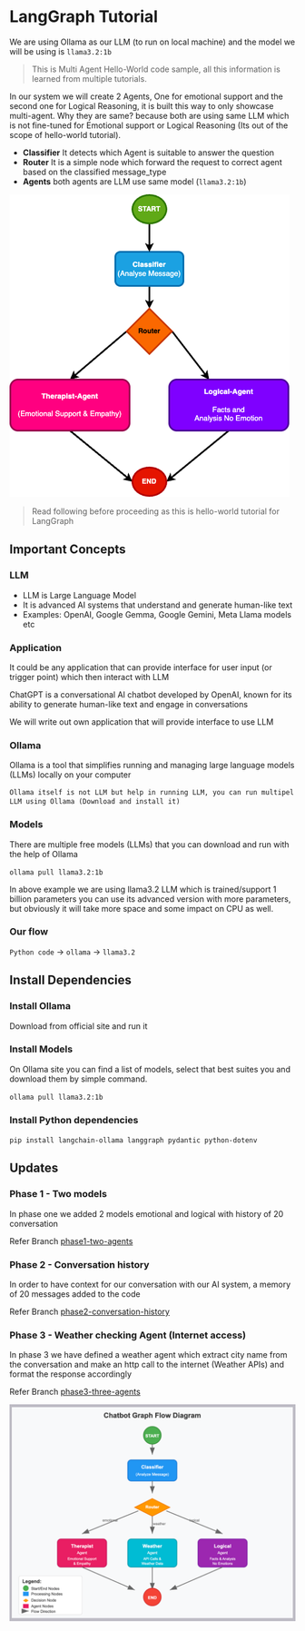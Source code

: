 # LangGraph Tutorial

We are using Ollama as our LLM (to run on local machine) and the model we will be using is `llama3.2:1b`

> This is Multi Agent Hello-World code sample, all this information is learned from multiple tutorials.


In our system we will create 2 Agents, One for emotional support and the second one for Logical Reasoning, it is built this way to only showcase multi-agent.
Why they are same? because both are using same LLM which is not fine-tuned for Emotional support or Logical Reasoning (Its out of the scope of hello-world tutorial).

* **Classifier** It detects which Agent is suitable to answer the question
* **Router** It is a simple node which forward the request to correct agent based on the classified message_type
* **Agents** both agents are LLM use same model (`llama3.2:1b`)


![LangGraph Flow](flow-lang-graph.png)

> Read following before proceeding as this is hello-world tutorial for LangGraph
## Important Concepts
### LLM
* LLM is Large Language Model
* It is advanced AI systems that understand and generate human-like text 
* Examples: OpenAI, Google Gemma, Google Gemini, Meta Llama models etc

### Application
It could be any application that can provide interface for user input (or trigger point) which then interact with LLM

ChatGPT is a conversational AI chatbot developed by OpenAI, known for its ability to generate human-like text and engage in conversations

We will write out own application that will provide interface to use LLM

### Ollama
Ollama is a tool that simplifies running and managing large language models (LLMs) locally on your computer

    Ollama itself is not LLM but help in running LLM, you can run multipel LLM using Ollama (Download and install it)

### Models
There are multiple free models (LLMs) that you can download and run with the help of Ollama

`ollama pull llama3.2:1b`

In above example we are using llama3.2 LLM which is trained/support 1 billion parameters you can use its advanced version with more parameters, but obviously it will take more space and some impact on CPU as well.


### Our flow

`Python code` -> `ollama` -> `llama3.2`


## Install Dependencies

### Install Ollama
Download from official site and run it

### Install Models
On Ollama site you can find a list of models, select that best suites you and download them by simple command.

`ollama pull llama3.2:1b`

### Install Python dependencies

`pip install langchain-ollama langgraph pydantic python-dotenv`


## Updates
### Phase 1 - Two models
In phase one we added 2 models emotional and logical with history of 20 conversation

Refer Branch [phase1-two-agents](https://github.com/mazhar-hassan/ai-langgraph-ollama/tree/phase1-two-agents)



### Phase 2 - Conversation history
In order to have context for our conversation with our AI system, a memory of 20 messages added to the code

Refer Branch [phase2-conversation-history](https://github.com/mazhar-hassan/ai-langgraph-ollama/tree/phase2-conversation-history)

### Phase 3 - Weather checking Agent (Internet access)
In phase 3 we have defined a weather agent which extract city name from the conversation and make an http call to the internet (Weather APIs)
and format the response accordingly

Refer Branch [phase3-three-agents](https://github.com/mazhar-hassan/ai-langgraph-ollama/tree/phase3-three-agents)

![LangGraph Flow](flow-of-langraph.png)


